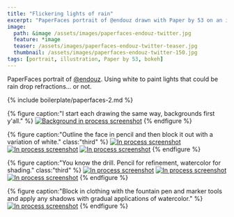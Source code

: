 ```yaml
---
title: "Flickering lights of rain"
excerpt: "PaperFaces portrait of @endouz drawn with Paper by 53 on an iPad."
image: 
  path: &image /assets/images/paperfaces-endouz-twitter.jpg 
  feature: *image
  teaser: /assets/images/paperfaces-endouz-twitter-teaser.jpg
  thumbnail: /assets/images/paperfaces-endouz-twitter-150.jpg
tags: [portrait, illustration, Paper by 53, bokeh]
---
```


PaperFaces portrait of [@endouz](https://twitter.com/endouz). Using white to paint lights that could be rain drop refractions… or not.

{% include boilerplate/paperfaces-2.md %}

{% figure caption:"I start each drawing the same way, backgrounds first y'all." %}
[![Background in process screenshot](/assets/images/paperfaces-endouz-process-1-600.jpg)](/assets/images/paperfaces-endouz-process-1-lg.jpg)
{% endfigure %}

{% figure caption:"Outline the face in pencil and then block it out with a variation of white." class:"third" %}
[![In process screenshot](/assets/images/paperfaces-endouz-process-2-600.jpg)](/assets/images/paperfaces-endouz-process-2-lg.jpg)
[![In process screenshot](/assets/images/paperfaces-endouz-process-3-600.jpg)](/assets/images/paperfaces-endouz-process-3-lg.jpg)
[![In process screenshot](/assets/images/paperfaces-endouz-process-4-600.jpg)](/assets/images/paperfaces-endouz-process-4-lg.jpg)
{% endfigure %}

{% figure caption:"You know the drill. Pencil for refinement, watercolor for shading." class:"third" %}
[![In process screenshot](/assets/images/paperfaces-endouz-process-5-600.jpg)](/assets/images/paperfaces-endouz-process-5-lg.jpg)
[![In process screenshot](/assets/images/paperfaces-endouz-process-6-600.jpg)](/assets/images/paperfaces-endouz-process-6-lg.jpg)
[![In process screenshot](/assets/images/paperfaces-endouz-process-7-600.jpg)](/assets/images/paperfaces-endouz-process-7-lg.jpg)
{% endfigure %}

{% figure caption:"Block in clothing with the fountain pen and marker tools and apply any shadows with gradual applications of watercolor." %}
[![In process screenshot](/assets/images/paperfaces-endouz-process-8-600.jpg)](/assets/images/paperfaces-endouz-process-8-lg.jpg)
{% endfigure %}
